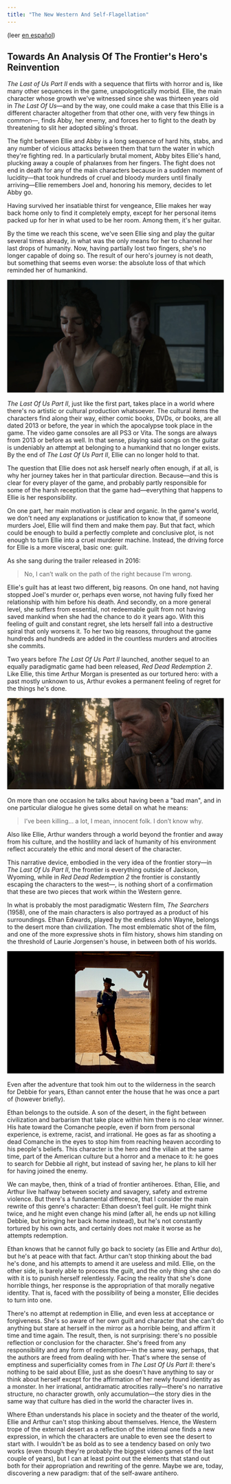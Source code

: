 ```yaml
---
title: "The New Western And Self-Flagellation"
---
```


(leer [en español](/el-nuevo-western-y-la-autoflagelacion))

## Towards An Analysis Of The Frontier's Hero's Reinvention

*The Last of Us Part II* ends with a sequence that flirts with horror and is, like many other sequences in the game, unapologetically morbid. Ellie, the main character whose growth we've witnessed since she was thirteen years old in *The Last Of Us*—and by the way, one could make a case that this Ellie is a different character altogether from that other one, with very few things in common—, finds Abby, her enemy, and forces her to fight to the death by threatening to slit her adopted sibling's throat.
<!--more-->
The fight between Ellie and Abby is a long sequence of hard hits, stabs, and any number of vicious attacks between them that turn the water in which they're fighting red. In a particularly brutal moment, Abby bites Ellie's hand, plucking away a couple of phalanxes from her fingers. The fight does not end in death for any of the main characters because in a sudden moment of lucidity—that took hundreds of cruel and bloody murders until finally arriving—Ellie remembers Joel and, honoring his memory, decides to let Abby go.

Having survived her insatiable thirst for vengeance, Ellie makes her way back home only to find it completely empty, except for her personal items packed up for her in what used to be her room. Among them, it's her guitar.

By the time we reach this scene, we've seen Ellie sing and play the guitar several times already, in what was the only means for her to channel her last drops of humanity. Now, having partially lost two fingers, she's no longer capable of doing so. The result of our hero's journey is not death, but something that seems even worse: the absolute loss of that which reminded her of humankind.

![The Last of Us Part II](/content_assets/western/thelastofus2.png)

*The Last Of Us Part II*, just like the first part, takes place in a world where there's no artistic or cultural production whatsoever. The cultural items the characters find along their way, either comic books, DVDs, or books, are all dated 2013 or before, the year in which the apocalypse took place in the game. The video game consoles are all PS3 or Vita. The songs are always from 2013 or before as well. In that sense, playing said songs on the guitar is undeniably an attempt at belonging to a humankind that no longer exists. By the end of *The Last Of Us Part II*, Ellie can no longer hold to that.

The question that Ellie does not ask herself nearly often enough, if at all, is why her journey takes her in that particular direction. Because—and this is clear for every player of the game, and probably partly responsible for some of the harsh reception that the game had—everything that happens to Ellie is her responsibility.

On one part, her main motivation is clear and organic. In the game's world, we don't need any explanations or justification to know that, if someone murders Joel, Ellie will find them and make them pay. But that fact, which could be enough to build a perfectly complete and conclusive plot, is not enough to turn Ellie into a cruel murderer machine. Instead, the driving force for Ellie is a more visceral, basic one: guilt.

As she sang during the trailer released in 2016:

> No, I can’t walk on the path of the right because I’m wrong.

Ellie's guilt has at least two different, big reasons. On one hand, not having stopped Joel's murder or, perhaps even worse, not having fully fixed her relationship with him before his death. And secondly, on a more general level, she suffers from essential, not redeemable guilt from not having saved mankind when she had the chance to do it years ago. With this feeling of guilt and constant regret, she lets herself fall into a destructive spiral that only worsens it. To her two big reasons, throughout the game hundreds and hundreds are added in the countless murders and atrocities she commits.

Two years before *The Last Of Us Part II* launched, another sequel to an equally paradigmatic game had been released, *Red Dead Redemption 2*. Like Ellie, this time Arthur Morgan is presented as our tortured hero: with a past mostly unknown to us, Arthur evokes a permanent feeling of regret for the things he's done.

![Red Dead Redemption 2](/content_assets/western/rdr2.png)

On more than one occasion he talks about having been a "bad man", and in one particular dialogue he gives some detail on what he means:

> I’ve been killing... a lot, I mean, innocent folk. I don’t know why.

Also like Ellie, Arthur wanders through a world beyond the frontier and away from his culture, and the hostility and lack of humanity of his environment reflect accurately the ethic and moral desert of the character.

This narrative device, embodied in the very idea of the frontier story—in *The Last Of Us Part II*, the frontier is everything outside of Jackson, Wyoming, while in *Red Dead Redemption 2* the frontier is constantly escaping the characters to the west—, is nothing short of a confirmation that these are two pieces that work within the Western genre.

In what is probably the most paradigmatic Western film, *The Searchers* (1958), one of the main characters is also portrayed as a product of his surroundings. Ethan Edwards, played by the endless John Wayne, belongs to the desert more than civilization. The most emblematic shot of the film, and one of the more expressive shots in film history, shows him standing on the threshold of Laurie Jorgensen's house, in between both of his worlds.

![The Searchers](/content_assets/western/searchers.jpeg)

Even after the adventure that took him out to the wilderness in the search for Debbie for years, Ethan cannot enter the house that he was once a part of (however briefly).

Ethan belongs to the outside. A son of the desert, in the fight between civilization and barbarism that take place within him there is no clear winner. His hate toward the Comanche people, even if born from personal experience, is extreme, racist, and irrational. He goes as far as shooting a dead Comanche in the eyes to stop him from reaching heaven according to his people's beliefs. This character is the hero and the villain at the same time, part of the American culture but a horror and a menace to it: he goes to search for Debbie all right, but instead of saving her, he plans to kill her for having joined the enemy.

We can maybe, then, think of a triad of frontier antiheroes. Ethan, Ellie, and Arthur live halfway between society and savagery, safety and extreme violence. But there's a fundamental difference, that I consider the main rewrite of this genre's character: Ethan doesn't feel guilt. He might think twice, and he might even change his mind (after all, he ends up not killing Debbie, but bringing her back home instead), but he's not constantly tortured by his own acts, and certainly does not make it worse as he attempts redemption.

Ethan knows that he cannot fully go back to society (as Ellie and Arthur do), but he's at peace with that fact. Arthur can't stop thinking about the bad he's done, and his attempts to amend it are useless and mild. Ellie, on the other side, is barely able to process the guilt, and the only thing she can do with it is to punish herself relentlessly. Facing the reality that she's done horrible things, her response is the appropriation of that morally negative identity. That is, faced with the possibility of being a monster, Ellie decides to turn into one.

There's no attempt at redemption in Ellie, and even less at acceptance or forgiveness. She's so aware of her own guilt and character that she can't do anything but stare at herself in the mirror as a horrible being, and affirm it time and time again. The result, then, is not surprising: there's no possible reflection or conclusion for the character. She's freed from any responsibility and any form of redemption—in the same way, perhaps, that the authors are freed from dealing with her. That's where the sense of emptiness and superficiality comes from in *The Last Of Us Part II*: there's nothing to be said about Ellie, just as she doesn't have anything to say or think about herself except for the affirmation of her newly found identity as a monster. In her irrational, antidramatic atrocities rally—there's no narrative structure, no character growth, only accumulation—the story dies in the same way that culture has died in the world the character lives in. 

Where Ethan understands his place in society and the theater of the world, Ellie and Arthur can't stop thinking about themselves. Hence, the Western trope of the external desert as a reflection of the internal one finds a new expression, in which the characters are unable to even see the desert to start with. I wouldn't be as bold as to see a tendency based on only two works (even though they're probably the biggest video games of the last couple of years), but I can at least point out the elements that stand out both for their appropriation and rewriting of the genre. Maybe we are, today, discovering a new paradigm: that of the self-aware antihero.
















